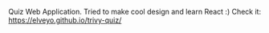 Quiz Web Application.
Tried to make cool design and learn React :)
Check it: https://elveyo.github.io/trivy-quiz/
